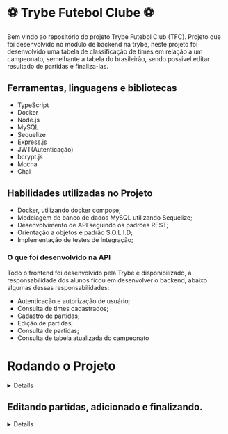 # :soccer: Trybe Futebol Clube :soccer: 

Bem vindo ao repositório do projeto Trybe Futebol Club (TFC). Projeto que foi desenvolvido no modulo de backend na trybe, neste projeto foi desenvolvido uma tabela de classificação de times em relação a um campeonato, semelhante a tabela do brasileirão, sendo possivel editar resultado de partidas e finaliza-las. 

## Ferramentas, linguagens e bibliotecas
- TypeScript
- Docker
- Node.js
- MySQL
- Sequelize
- Express.js
- JWT(Autenticação)
- bcrypt.js
- Mocha
- Chai

## Habilidades utilizadas no Projeto
- Docker, utilizando docker compose;
- Modelagem de banco de dados MySQL utilizando Sequelize;
- Desenvolvimento de API seguindo os padrões REST;
- Orientação a objetos e padrão S.O.L.I.D;
- Implementação de testes de Integração;

### O que foi desenvolvido na API

Todo o frontend foi desenvolvido pela Trybe e disponibilizado, a responsabilidade dos alunos ficou em desenvolver o backend, abaixo algumas dessas responsabilidades:

- Autenticação e autorização de usuário;
- Consulta de times cadastrados;
- Cadastro de partidas;
- Edição de partidas;
- Consulta de partidas;
- Consulta de tabela atualizada do campeonato

# Rodando o Projeto 

<details>

### :whale: rodando em contêineres
dentro da raiz da aplicação, rode: 
```shell
npm run compose:up
``` 
ou
 ```shell
 npm run compose:up:dev
```
para rodar em desenvolvimento
### :computer: rodando localmente
para iniciar o backend acesse `app/backend/`
atualize o arquivo `.env.example` para `.env` e edite as variáveis de acordo com o acesso ao seu banco de dados local.
Depois, rode:
```shell
npm run prestart && npm run start
```
ou 
```shell
npm run predev && npm run dev
```
para rodar em desenvolvimento.
para iniciar o frontend acesse `app/frontend/` e rode:
```shell
npm run start
```
</details>

  ## Editando partidas, adicionado e finalizando. 
  
</details>

<details>

  Para fazer alterações é necessario fazer login com um usuario que tem permissões de administrador, para isso faça login com os respectivos login e senha:

  Login: admin@admin.com
  Senha: secret_admin

</details>